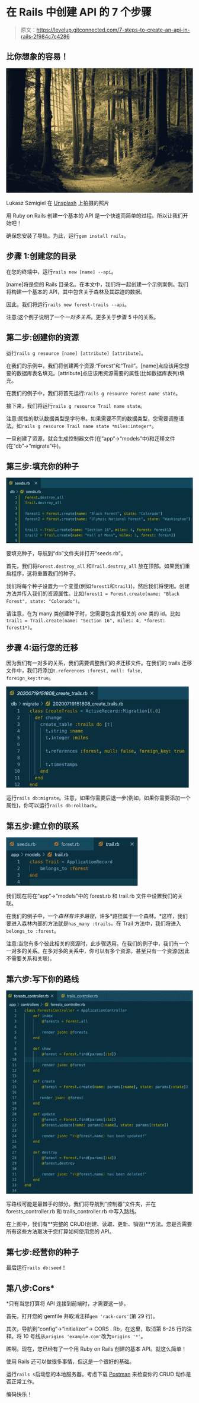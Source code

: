 # 在 Rails 中创建 API 的 7 个步骤

> 原文：<https://levelup.gitconnected.com/7-steps-to-create-an-api-in-rails-2f984c7c4286>

## 比你想象的容易！

![](img/3bf13568114f89c0fca406291c8456a9.png)

Lukasz Szmigiel 在 [Unsplash](https://unsplash.com?utm_source=medium&utm_medium=referral) 上拍摄的照片

用 Ruby on Rails 创建一个基本的 API 是一个快速而简单的过程。所以让我们开始吧！

确保您安装了导轨。为此，运行`gem install rails`。

## 步骤 1:创建您的目录

在您的终端中，运行`rails new [name] --api`。

[name]将是您的 Rails 目录名。在本文中，我们将一起创建一个示例案例。我们将构建一个基本的 API，其中包含关于森林及其踪迹的数据。

因此，我们将运行`rails new forest-trails --api`。

注意:这个例子说明了一个*一对多关系*。更多关于步骤 5 中的关系。

## 第二步:创建你的资源

运行`rails g resource [name] [attribute] [attribute]`。

在我们的示例中，我们将创建两个资源:“Forest”和“Trail”。[name]点应该用您想要的数据库表名填充。[attribute]点应该用资源需要的属性(比如数据库表列)填充。

在我们的例子中，我们将首先运行:`rails g resource Forest name state`。

接下来，我们将运行`rails g resource Trail name state`。

注意:属性的默认数据类型是字符串。如果需要不同的数据类型，您需要调整语法。如`rails g resource Trail name state *miles:integer*`。

一旦创建了资源，就会生成控制器文件(在“app”->“models”中)和迁移文件(在“db”->“migrate”中)。

## 第三步:填充你的种子

![](img/13d001286880f2d7abd141c618926e69.png)

要填充种子，导航到“db”文件夹并打开“seeds.rb”。

首先，我们将`Forest.destroy_all` 和`Trail.destroy_all` 放在顶部。如果我们重启程序，这将重置我们的种子。

我们将每个种子设置为一个变量(例如`forest1`和`trail1`)，然后我们将使用。创建方法并传入我们的资源属性。比如`forest1 = Forest.create(name: "Black Forest", state: "Colorado")`。

请注意，在为 many 类创建种子时，您需要包含其相关的 *one* 类的 id。比如`trail1 = Trail.create(name: "Section 16", miles: 4, *forest: forest1*)`。

## 步骤 4:运行您的迁移

因为我们有一对多的关系，我们需要调整我们的*多*迁移文件。在我们的 trails 迁移文件中，我们将添加`t.references :forest, null: false, foreign_key:true`。

![](img/844764cdec2e44a530aefff296a01181.png)

运行`rails db:migrate`。注意，如果你需要后退一步(例如，如果你需要添加一个属性)，你可以运行`rails db:rollback`。

## 第五步:建立你的联系

![](img/45adfd464f48dde40e54f56c513e8c8f.png)

我们现在将在“app”->“models”中的 forest.rb 和 trail.rb 文件中设置我们的关联。

在我们的例子中，一个*森林有许多路径*，许多*路径属于一个森林。*这样，我们要进入森林内部的方法就是`has_many :trails`。在 Trail 方法中，我们将进入`belongs_to :forest`。

注意:当您有多个彼此相关的资源时，此步骤适用。在我们的例子中，我们有一个一对多的关系。在多对多的关系中，你可以有多个资源，甚至只有一个资源(因此不需要关系和关联)。

## 第六步:写下你的路线

![](img/00521907d3100acfc8d05be12ad041b7.png)

写路线可能是最棘手的部分。我们将导航到“控制器”文件夹，并在 forests_controller.rb 和 trails_controller.rb 中写入路线。

在上图中，我们有**完整的 CRUD(创建、读取、更新、销毁)**方法。您是否需要所有这些方法取决于您打算如何使用您的 API。

## 第七步:经营你的种子

最后运行`rails db:seed`！

## **第八步:Cors***

*只有当您打算将 API 连接到前端时，才需要这一步。

首先，打开您的 gemfile 并取消注释`gem 'rack-cors'`(第 29 行)。

其次，导航到“config”->“initializer”-> CORS . Rb，在这里，取消第 8–26 行的注释。将 10 号线从`origins 'example.com'`改为`origins '*'`。

瞧啊。现在，您已经有了一个用 Ruby on Rails 创建的基本 API。就这么简单！

使用 Rails 还可以做很多事情，但这是一个很好的基础。

运行`rails s`启动您的本地服务器。考虑下载 [Postman](https://www.postman.com/) 来检查你的 CRUD 动作是否正常工作。

编码快乐！